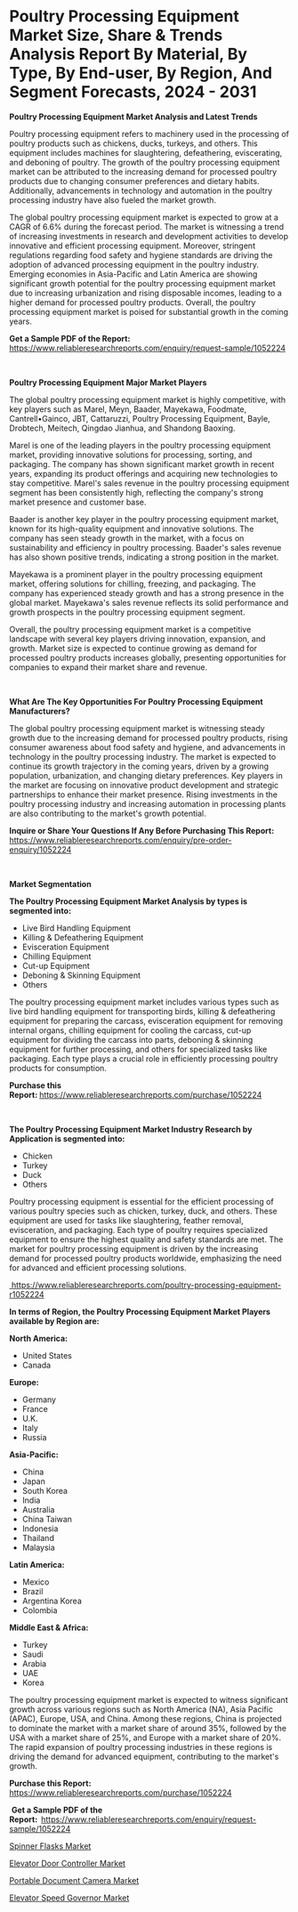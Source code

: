 <p><h1>Poultry Processing Equipment Market Size, Share & Trends Analysis Report By Material, By Type, By End-user, By Region, And Segment Forecasts, 2024 - 2031</h1></p><p><strong>Poultry Processing Equipment Market Analysis and Latest Trends</strong></p>
<p><p>Poultry processing equipment refers to machinery used in the processing of poultry products such as chickens, ducks, turkeys, and others. This equipment includes machines for slaughtering, defeathering, eviscerating, and deboning of poultry. The growth of the poultry processing equipment market can be attributed to the increasing demand for processed poultry products due to changing consumer preferences and dietary habits. Additionally, advancements in technology and automation in the poultry processing industry have also fueled the market growth.</p><p>The global poultry processing equipment market is expected to grow at a CAGR of 6.6% during the forecast period. The market is witnessing a trend of increasing investments in research and development activities to develop innovative and efficient processing equipment. Moreover, stringent regulations regarding food safety and hygiene standards are driving the adoption of advanced processing equipment in the poultry industry. Emerging economies in Asia-Pacific and Latin America are showing significant growth potential for the poultry processing equipment market due to increasing urbanization and rising disposable incomes, leading to a higher demand for processed poultry products. Overall, the poultry processing equipment market is poised for substantial growth in the coming years.</p></p>
<p><strong>Get a Sample PDF of the Report:&nbsp;</strong> <a href="https://www.reliableresearchreports.com/enquiry/request-sample/1052224">https://www.reliableresearchreports.com/enquiry/request-sample/1052224</a></p>
<p>&nbsp;</p>
<p><strong>Poultry Processing Equipment Major Market Players</strong></p>
<p><p>The global poultry processing equipment market is highly competitive, with key players such as Marel, Meyn, Baader, Mayekawa, Foodmate, Cantrell•Gainco, JBT, Cattaruzzi, Poultry Processing Equipment, Bayle, Drobtech, Meitech, Qingdao Jianhua, and Shandong Baoxing.</p><p>Marel is one of the leading players in the poultry processing equipment market, providing innovative solutions for processing, sorting, and packaging. The company has shown significant market growth in recent years, expanding its product offerings and acquiring new technologies to stay competitive. Marel's sales revenue in the poultry processing equipment segment has been consistently high, reflecting the company's strong market presence and customer base.</p><p>Baader is another key player in the poultry processing equipment market, known for its high-quality equipment and innovative solutions. The company has seen steady growth in the market, with a focus on sustainability and efficiency in poultry processing. Baader's sales revenue has also shown positive trends, indicating a strong position in the market.</p><p>Mayekawa is a prominent player in the poultry processing equipment market, offering solutions for chilling, freezing, and packaging. The company has experienced steady growth and has a strong presence in the global market. Mayekawa's sales revenue reflects its solid performance and growth prospects in the poultry processing equipment segment.</p><p>Overall, the poultry processing equipment market is a competitive landscape with several key players driving innovation, expansion, and growth. Market size is expected to continue growing as demand for processed poultry products increases globally, presenting opportunities for companies to expand their market share and revenue.</p></p>
<p>&nbsp;</p>
<p><strong>What Are The Key Opportunities For Poultry Processing Equipment Manufacturers?</strong></p>
<p><p>The global poultry processing equipment market is witnessing steady growth due to the increasing demand for processed poultry products, rising consumer awareness about food safety and hygiene, and advancements in technology in the poultry processing industry. The market is expected to continue its growth trajectory in the coming years, driven by a growing population, urbanization, and changing dietary preferences. Key players in the market are focusing on innovative product development and strategic partnerships to enhance their market presence. Rising investments in the poultry processing industry and increasing automation in processing plants are also contributing to the market's growth potential.</p></p>
<p><strong>Inquire or Share Your Questions If Any Before Purchasing This Report:</strong> <a href="https://www.reliableresearchreports.com/enquiry/pre-order-enquiry/1052224">https://www.reliableresearchreports.com/enquiry/pre-order-enquiry/1052224</a></p>
<p>&nbsp;</p>
<p><strong>Market Segmentation</strong></p>
<p><strong>The Poultry Processing Equipment Market Analysis by types is segmented into:</strong></p>
<p><ul><li>Live Bird Handling Equipment</li><li>Killing & Defeathering Equipment</li><li>Evisceration Equipment</li><li>Chilling Equipment</li><li>Cut-up Equipment</li><li>Deboning & Skinning Equipment</li><li>Others</li></ul></p>
<p><p>The poultry processing equipment market includes various types such as live bird handling equipment for transporting birds, killing & defeathering equipment for preparing the carcass, evisceration equipment for removing internal organs, chilling equipment for cooling the carcass, cut-up equipment for dividing the carcass into parts, deboning & skinning equipment for further processing, and others for specialized tasks like packaging. Each type plays a crucial role in efficiently processing poultry products for consumption.</p></p>
<p><strong>Purchase this Report:&nbsp;</strong><a href="https://www.reliableresearchreports.com/purchase/1052224">https://www.reliableresearchreports.com/purchase/1052224</a></p>
<p>&nbsp;</p>
<p><strong>The Poultry Processing Equipment Market Industry Research by Application is segmented into:</strong></p>
<p><ul><li>Chicken</li><li>Turkey</li><li>Duck</li><li>Others</li></ul></p>
<p><p>Poultry processing equipment is essential for the efficient processing of various poultry species such as chicken, turkey, duck, and others. These equipment are used for tasks like slaughtering, feather removal, evisceration, and packaging. Each type of poultry requires specialized equipment to ensure the highest quality and safety standards are met. The market for poultry processing equipment is driven by the increasing demand for processed poultry products worldwide, emphasizing the need for advanced and efficient processing solutions.</p></p>
<p><a href="https://www.reliableresearchreports.com/poultry-processing-equipment-r1052224">&nbsp;https://www.reliableresearchreports.com/poultry-processing-equipment-r1052224</a></p>
<p><strong>In terms of Region, the Poultry Processing Equipment Market Players available by Region are:</strong></p>
<p>
    <p> <strong> North America: </strong>
        <ul>
            <li>United States</li>
            <li>Canada</li>
        </ul>
        </p> 
    <p> <strong> Europe: </strong>
        <ul>
            <li>Germany</li>
            <li>France</li>
            <li>U.K.</li>
            <li>Italy</li>
            <li>Russia</li>
        </ul>
        </p> 
    <p> <strong> Asia-Pacific: </strong>
        <ul>
            <li>China</li>
            <li>Japan</li>
            <li>South Korea</li>
            <li>India</li>
            <li>Australia</li>
            <li>China Taiwan</li>
            <li>Indonesia</li>
            <li>Thailand</li>
            <li>Malaysia</li>
        </ul>
        </p> 
    <p> <strong> Latin America: </strong>
        <ul>
            <li>Mexico</li>
            <li>Brazil</li>
            <li>Argentina Korea</li>
            <li>Colombia</li>
        </ul>
        </p> 
    <p> <strong> Middle East & Africa: </strong>
        <ul>
            <li>Turkey</li>
            <li>Saudi</li>
            <li>Arabia</li>
            <li>UAE</li>
            <li>Korea</li>
        </ul>
    </p>
    </p>
<p><p>The poultry processing equipment market is expected to witness significant growth across various regions such as North America (NA), Asia Pacific (APAC), Europe, USA, and China. Among these regions, China is projected to dominate the market with a market share of around 35%, followed by the USA with a market share of 25%, and Europe with a market share of 20%. The rapid expansion of poultry processing industries in these regions is driving the demand for advanced equipment, contributing to the market's growth.</p></p>
<p><strong>Purchase this Report: </strong><a href="https://www.reliableresearchreports.com/purchase/1052224">https://www.reliableresearchreports.com/purchase/1052224</a></p>
<p>&nbsp;<strong>Get a Sample PDF of the Report:&nbsp;&nbsp;</strong><a href="https://www.reliableresearchreports.com/enquiry/request-sample/1052224">https://www.reliableresearchreports.com/enquiry/request-sample/1052224</a></p>
<p><strong></strong></p>
<p><p><a href="https://www.linkedin.com/pulse/spinner-flasks-market-exploring-share-trends-future-growth-dataveil-zkw3e?trackingId=txW8TFT6ZKtb1P8pYSFJDg%3D%3D">Spinner Flasks Market</a></p><p><a href="https://github.com/changoleonlaverguenzanoexiste/Market-Research-Report-List-2/blob/main/elevator-door-controller-market.md">Elevator Door Controller Market</a></p><p><a href="https://www.linkedin.com/pulse/portable-document-camera-market-exploring-share-trends-future-o4i7e?trackingId=LW5h1%2FeFHuMgAd8MxH93Ww%3D%3D">Portable Document Camera Market</a></p><p><a href="https://github.com/dimitrishawkinswaynenp91rgz/Market-Research-Report-List-2/blob/main/elevator-speed-governor-market.md">Elevator Speed Governor Market</a></p></p>